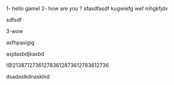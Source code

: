 1- hello gamel 
2- how are you ? sfasdfasdf
kugwiefg    wef
mhgkfjdv

sdfsdf


3-wow

asfhpasigig

asjdasbdjkasbd

!@213871273612783612873612783612736


dsadaslkdnasklnd
